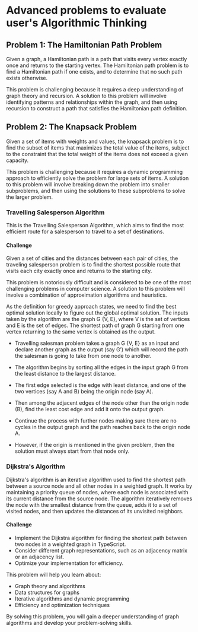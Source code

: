 # Advanced problems to evaluate user's Algorithmic Thinking

## **Problem 1: The Hamiltonian Path Problem**

Given a graph, a Hamiltonian path is a path that visits every vertex exactly once and returns to the starting vertex. The Hamiltonian path problem is to find a Hamiltonian path if one exists, and to determine that no such path exists otherwise.

This problem is challenging because it requires a deep understanding of graph theory and recursion. A solution to this problem will involve identifying patterns and relationships within the graph, and then using recursion to construct a path that satisfies the Hamiltonian path definition.

## **Problem 2: The Knapsack Problem**

Given a set of items with weights and values, the knapsack problem is to find the subset of items that maximizes the total value of the items, subject to the constraint that the total weight of the items does not exceed a given capacity.

This problem is challenging because it requires a dynamic programming approach to efficiently solve the problem for large sets of items. A solution to this problem will involve breaking down the problem into smaller subproblems, and then using the solutions to these subproblems to solve the larger problem.

### Travelling Salesperson Algorithm

This is the Travelling Salesperson Algorithm, which aims to find the most efficient route for a salesperson to travel to a set of destinations.

#### Challenge

Given a set of cities and the distances between each pair of cities, the traveling salesperson problem is to find the shortest possible route that visits each city exactly once and returns to the starting city.

This problem is notoriously difficult and is considered to be one of the most challenging problems in computer science. A solution to this problem will involve a combination of approximation algorithms and heuristics.

As the definition for greedy approach states, we need to find the best optimal solution locally to figure out the global optimal solution. The inputs taken by the algorithm are the graph G {V, E}, where V is the set of vertices and E is the set of edges. The shortest path of graph G starting from one vertex returning to the same vertex is obtained as the output.

- Travelling salesman problem takes a graph G {V, E} as an input and declare another graph as the output (say G’) which will record the path the salesman is going to take from one node to another.

- The algorithm begins by sorting all the edges in the input graph G from the least distance to the largest distance.

- The first edge selected is the edge with least distance, and one of the two vertices (say A and B) being the origin node (say A).

- Then among the adjacent edges of the node other than the origin node (B), find the least cost edge and add it onto the output graph.

- Continue the process with further nodes making sure there are no cycles in the output graph and the path reaches back to the origin node A.

- However, if the origin is mentioned in the given problem, then the solution must always start from that node only.

### Dijkstra's Algorithm

Dijkstra's algorithm is an iterative algorithm used to find the shortest path between a source node and all other nodes in a weighted graph. It works by maintaining a priority queue of nodes, where each node is associated with its current distance from the source node. The algorithm iteratively removes the node with the smallest distance from the queue, adds it to a set of visited nodes, and then updates the distances of its unvisited neighbors.

#### Challenge

- Implement the Dijkstra algorithm for finding the shortest path between two nodes in a weighted graph in TypeScript.
- Consider different graph representations, such as an adjacency matrix or an adjacency list.
- Optimize your implementation for efficiency.

This problem will help you learn about:

- Graph theory and algorithms
- Data structures for graphs
- Iterative algorithms and dynamic programming
- Efficiency and optimization techniques

By solving this problem, you will gain a deeper understanding of graph algorithms and develop your problem-solving skills.
